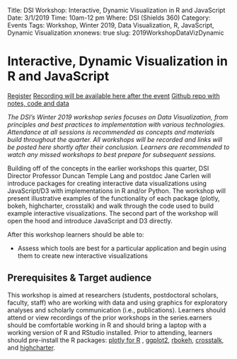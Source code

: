 Title: DSI Workshop: Interactive, Dynamic Visualization in R and JavaScript
Date: 3/1/2019
Time: 10am-12 pm
Where: DSI (Shields 360)
Category: Events
Tags: Workshop, Winter 2019, Data Visualization, R, JavaScript, Dynamic Visualization
xnonews: true
slug: 2019WorkshopDataVizDynamic

#  Interactive, Dynamic Visualization in R and JavaScript

[Register](https://forms.library.ucdavis.edu/classes/descriptions.php)
[Recording will be available here after the event]()
[Github repo with notes, code and data]()

*The DSI’s Winter 2019 workshop series focuses on Data Visualization, from principles and best practices to implementation with various technologies. Attendance at all sessions is recommended as concepts and materials build throughout the quarter. All workshops will be recorded and links will be posted here shortly after their conclusion. Learners are recommended to watch any missed workshops to best prepare for subsequent sessions.*

Building off of the concepts in the earlier workshops this quarter, DSI Director Professor Duncan Temple Lang and postdoc Jane Carlen will introduce packages for creating interactive data visualizations using JavaScript/D3 with implementations in R and/or Python. The workshop will present illustrative examples of the functionality of each package (plotly, bokeh, highcharter, crosstalk) and walk through the code used to build example interactive visualizations. The second part of the workshop will open the hood and introduce JavaScript and D3 directly.

After this workshop learners should be able to:

* Assess which tools are best for a particular application and begin using them to create new interactive visualizations

## Prerequisites & Target audience

This workshop is aimed at researchers (students, postdoctoral scholars, faculty, staff) who are working with data and using graphics for exploratory analyses and scholarly communication (i.e., publications). Learners should attend or view recordings of the prior workshops in the series.earners should be comfortable working in R and should bring a laptop with a working version of R and RStudio installed. Prior to attending, learners should pre-install the R packages: [plotly for R](https://cran.r-project.org/web/packages/plotly/index.html) , [ggplot2](https://cran.r-project.org/web/packages/ggplot2/index.html), [rbokeh](https://cran.r-project.org/web/packages/rbokeh/index.html), [crosstalk](https://cran.r-project.org/web/packages/crosstalk/index.html), and [highcharter](https://cran.r-project.org/web/packages/highcharter/index.html). 